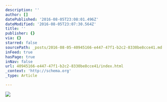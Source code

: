 ```yaml
---
description: ''
author: []
datePublished: '2016-08-05T23:08:01.496Z'
dateModified: '2016-08-05T23:07:30.564Z'
title: ''
publisher: {}
via: {}
starred: false
sourcePath: _posts/2016-08-05-40945166-e447-47f1-b2c2-8330be8cce41.md
inFeed: true
hasPage: true
inNav: false
url: 40945166-e447-47f1-b2c2-8330be8cce41/index.html
_context: 'http://schema.org'
_type: Article

---
```

![](https://the-grid-user-content.s3-us-west-2.amazonaws.com/142090c4-08cc-4fd0-905e-1a78b7010d56.jpg)